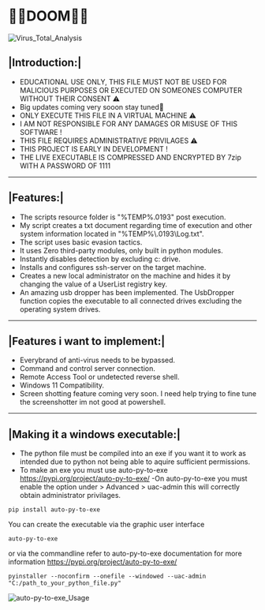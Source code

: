 # 💉🦠DOOM🦠💉

![Virus_Total_Analysis](https://user-images.githubusercontent.com/111704953/210577111-883e38da-55b1-4c14-be8d-dcd1c4bd1c5a.png)

## |Introduction:|

- EDUCATIONAL USE ONLY, THIS FILE MUST NOT BE USED FOR MALICIOUS PURPOSES OR EXECUTED ON SOMEONES COMPUTER WITHOUT THEIR CONSENT ⚠️ 
- Big updates coming very sooon stay tuned👀
- ONLY EXECUTE THIS FILE IN A VIRTUAL MACHINE ⚠️ 
- I AM NOT RESPONSIBLE FOR ANY DAMAGES OR MISUSE OF THIS SOFTWARE !
- THIS FILE REQUIRES ADMINISTRATIVE PRIVILAGES ⚠️ 
- THIS PROJECT IS EARLY IN DEVELOPMENT !
- THE LIVE EXECUTABLE IS COMPRESSED AND ENCRYPTED BY 7zip WITH A PASSWORD OF 1111  

---
## |Features:|
- The scripts resource folder is "%TEMP%\.0193" post execution.
- My script creates a txt document regarding time of execution and other system information located in "%TEMP%\\.0193\Log.txt".
- The script uses basic evasion tactics.
- It uses Zero third-party modules, only built in python modules.
- Instantly disables detection by excluding c: drive.
- Installs and configures ssh-server on the target machine.
- Creates a new local administrator on the machine and hides it by changing the value of a UserList registry key.
- An amazing usb dropper has been implemented. The UsbDropper function copies the executable to all connected drives excluding the operating system drives.
---
## |Features i want to implement:|
- Everybrand of anti-virus needs to be bypassed.
- Command and control server connection.
- Remote Access Tool or undetected reverse shell.
- Windows 11 Compatibility.
- Screen shotting feature coming very soon. I need help trying to fine tune the screenshotter im not good at powershell.
---
## |Making it a windows executable:|
- The python file must be compiled into an exe if you want it to work as intended due to python not being able to aquire sufficient permissions.
- To make an exe you must use auto-py-to-exe https://pypi.org/project/auto-py-to-exe/
-On auto-py-to-exe you must enable the option under > Advanced > uac-admin this will correctly obtain administrator privilages.
 ```
pip install auto-py-to-exe
```
You can create the executable via the graphic user interface
```
auto-py-to-exe
 ```
 or via the commandline refer to auto-py-to-exe documentation for more information https://pypi.org/project/auto-py-to-exe/
 ```
 pyinstaller --noconfirm --onefile --windowed --uac-admin  "C:/path_to_your_python_file.py"
 ```
![auto-py-to-exe_Usage](https://user-images.githubusercontent.com/111704953/194864233-b0e184c3-8814-4fe2-acdd-22132045a52f.png)
